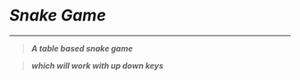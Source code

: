 # ***Snake Game***
----
> ***A table based snake game***

> ***which will work with up down keys*** 
